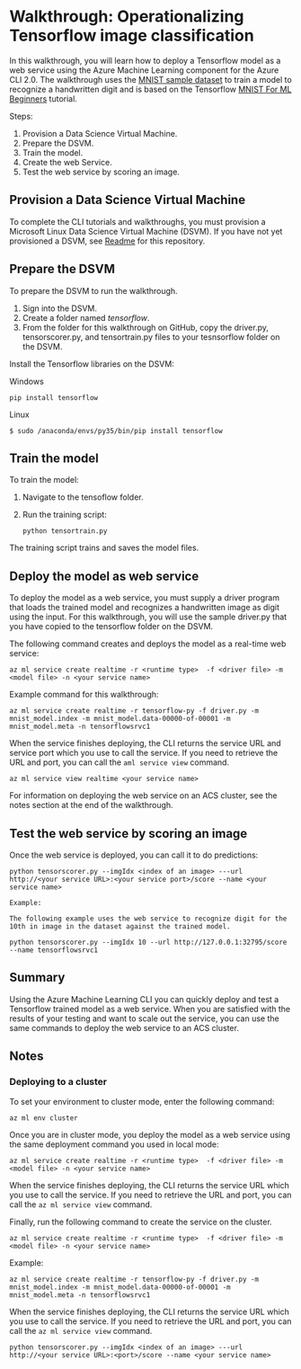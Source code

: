 # Walkthrough: Operationalizing Tensorflow image classification 

In this walkthrough, you will learn how to deploy a Tensorflow model as a web service using the Azure Machine Learning component for the Azure CLI 2.0. The walkthrough uses the [MNIST sample dataset](http://yann.lecun.com/exdb/mnist/) to train a model to recognize a handwritten digit and is based on the Tensorflow [MNIST For ML Beginners](https://www.tensorflow.org/get_started/mnist/beginners) tutorial. 

Steps:

1.  Provision a Data Science Virtual Machine.
2.  Prepare the DSVM.
2.  Train the model.
2.  Create the web Service.
3.  Test the web service by scoring an image.

## Provision a Data Science Virtual Machine

To complete the CLI tutorials and walkthroughs, you must provision a Microsoft Linux Data Science Virtual Machine (DSVM). If you have not yet provisioned a DSVM, see [Readme](https://aka.ms/o16ncli) for this repository.

## Prepare the DSVM 

To prepare the DSVM to run the walkthrough.

1. Sign into the DSVM.
2. Create a folder named *tensorflow*. 
3. From the folder for this walkthrough on GitHub, copy the driver.py, tensorscorer.py, and tensortrain.py files to your tesnsorflow folder on the DSVM.

Install the Tensorflow libraries on the DSVM:

Windows

	pip install tensorflow
	
Linux

	$ sudo /anaconda/envs/py35/bin/pip install tensorflow

## Train the model

To train the model: 

1. Navigate to the tensoflow folder.
2. Run the training script:
	
	```
	python tensortrain.py
	```

The training script trains and saves the model files.

## Deploy the model as web service

To deploy the model as a web service, you must supply a driver program that loads the trained model and recognizes a handwritten image as digit using the input. For this walkthrough, you will use the sample driver.py that you have copied to the tensorflow folder on the DSVM.

The following command creates and deploys the model as a real-time web service:

	az ml service create realtime -r <runtime type>  -f <driver file> -m <model file> -n <your service name>

Example command for this walkthrough:
		
	az ml service create realtime -r tensorflow-py -f driver.py -m mnist_model.index -m mnist_model.data-00000-of-00001 -m mnist_model.meta -n tensorflowsrvc1

When the service finishes deploying, the CLI returns the service URL and service port which you use to call the service. If you need to retrieve the URL and port, you can call the ```aml service view``` command.

	az ml service view realtime <your service name>

For information on deploying the web service on an ACS cluster, see the notes section at the end of the walkthrough.

## Test the web service by scoring an image

Once the web service is deployed, you can call it to do predictions:

	python tensorscorer.py --imgIdx <index of an image> ---url http://<your service URL>:<your service port>/score --name <your service name>
	
	Example:
	
	The following example uses the web service to recognize digit for the 10th in image in the dataset against the trained model.

	python tensorscorer.py --imgIdx 10 --url http://127.0.0.1:32795/score --name tensorflowsrvc1

## Summary

Using the Azure Machine Learning CLI you can quickly deploy and test a Tensorflow trained model as a web service. When you are satisfied with the results of your testing and want to scale out the service, you can use the same commands to deploy the web service to an ACS cluster.

## Notes

### Deploying to a cluster

To set your environment to cluster mode, enter the following command:

	az ml env cluster

Once you are in cluster mode, you deploy the model as a web service using the same deployment command you used in local mode:

	az ml service create realtime -r <runtime type>  -f <driver file> -m <model file> -n <your service name>

When the service finishes deploying, the CLI returns the service URL which you use to call the service. If you need to retrieve the URL and port, you can call the ```az ml service view``` command. 

Finally, run the following command to create the service on the cluster.

	az ml service create realtime -r <runtime type>  -f <driver file> -m <model file> -n <your service name>

Example:
		
    az ml service create realtime -r tensorflow-py -f driver.py -m mnist_model.index -m mnist_model.data-00000-of-00001 -m mnist_model.meta -n tensorflowsrvc1

When the service finishes deploying, the CLI returns the service URL which you use to call the service. If you need to retrieve the URL and port, you can call the ```az ml service view``` command.

	python tensorscorer.py --imgIdx <index of an image> ---url http://<your service URL>:<port>/score --name <your service name>
